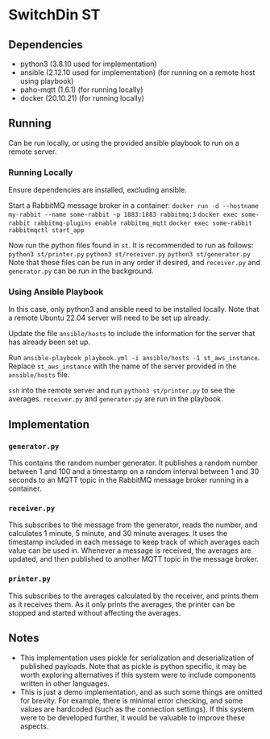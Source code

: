 # SwitchDin ST

## Dependencies
- python3 (3.8.10 used for implementation)
- ansible (2.12.10 used for implementation) (for running on a remote host using playbook)
- paho-mqtt (1.6.1) (for running locally)
- docker (20.10.21) (for running locally)

## Running
Can be run locally, or using the provided ansible playbook to run on a remote server.

### Running Locally
Ensure dependencies are installed, excluding ansible.

Start a RabbitMQ message broker in a container:
`docker run -d --hostname my-rabbit --name some-rabbit -p 1883:1883 rabbitmq:3`
`docker exec some-rabbit rabbitmq-plugins enable rabbitmq_mqtt`
`docker exec some-rabbit rabbitmqctl start_app`

Now run the python files found in `st`. It is recommended to run as follows:
`python3 st/printer.py`
`python3 st/receiver.py`
`python3 st/generator.py`
Note that these files can be run in any order if desired, and `receiver.py` and `generator.py` can be run in the background.

### Using Ansible Playbook
In this case, only python3 and ansible need to be installed locally.
Note that a remote Ubuntu 22.04 server will need to be set up already.

Update the file `ansible/hosts` to include the information for the server that has already been set up.

Run `ansible-playbook playbook.yml -i ansible/hosts -1 st_aws_instance`. Replace `st_aws_instance` with the name of the server provided in the `ansible/hosts` file.

`ssh` into the remote server and run `python3 st/printer.py` to see the averages. `receiver.py` and `generator.py` are run in the playbook.

## Implementation
### `generator.py`
This contains the random number generator. It publishes a random number between 1 and 100 and a timestamp on a random interval between 1 and 30 seconds to an MQTT topic in the RabbitMQ message broker running in a container.

### `receiver.py`
This subscribes to the message from the generator, reads the number, and calculates 1 minute, 5 minute, and 30 minute averages. It uses the timestamp included in each message to keep track of which averages each value can be used in. Whenever a message is received, the averages are updated, and then published to another MQTT topic in the message broker.

### `printer.py`
This subscribes to the averages calculated by the receiver, and prints them as it receives them. As it only prints the averages, the printer can be stopped and started without affecting the averages.

## Notes
- This implementation uses pickle for serialization and deserialization of published payloads. Note that as pickle is python specific, it may be worth exploring alternatives if this system were to include components written in other languages.
- This is just a demo implementation, and as such some things are omitted for brevity. For example, there is minimal error checking, and some values are hardcoded (such as the connection settings). If this system were to be developed further, it would be valuable to improve these aspects.